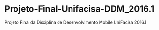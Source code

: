 # Projeto-Final-Unifacisa-DDM_2016.1
Projeto Final da Disciplina de Desenvolvimento Mobile UniFacisa 2016.1
